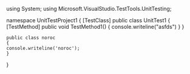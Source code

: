 using System;
using Microsoft.VisualStudio.TestTools.UnitTesting;

namespace UnitTestProject1
{
    [TestClass]
    public class UnitTest1
    {
        [TestMethod]
        public void TestMethod1()
        {
         console.writeline("asfds")
        }
    }

    public class noroc
    {
    console.writeline('noroc');
    }
}
